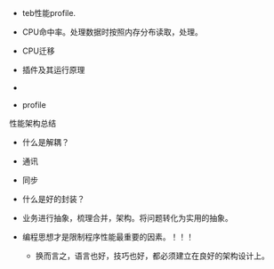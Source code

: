 - teb性能profile.

- CPU命中率。处理数据时按照内存分布读取，处理。
- CPU迁移

- 插件及其运行原理
- 
- profile

性能架构总结
- 什么是解耦？
- 通讯
- 同步
- 什么是好的封装？
- 业务进行抽象，梳理合并，架构。将问题转化为实用的抽象。

- 编程思想才是限制程序性能最重要的因素。！！！
	- 换而言之，语言也好，技巧也好，都必须建立在良好的架构设计上。

